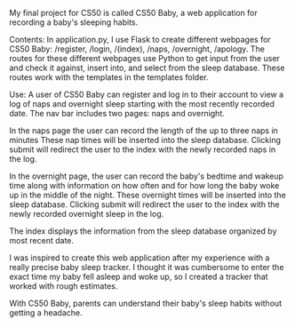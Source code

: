 My final project for CS50 is called CS50 Baby, a web application for recording a baby's sleeping habits.

Contents:
In application.py, I use Flask to create different webpages for CS50 Baby: /register, /login, /(index), /naps, /overnight, /apology.
The routes for these different webpages use Python to get input from the user and check it against, insert into, and select from the sleep database.
These routes work with the templates in the templates folder.

Use:
A user of CS50 Baby can register and log in to their account to view a log of naps and overnight sleep starting with the most recently recorded date.
The nav bar includes two pages: naps and overnight.

In the naps page the user can record the length of the up to three naps in minutes
These nap times will be inserted into the sleep database.
Clicking submit will redirect the user to the index with the newly recorded naps in the log.

In the overnight page, the user can record the baby's bedtime and wakeup time along with information on how often and for how long the baby woke up in the middle of the night.
These overnight times will be inserted into the sleep database.
Clicking submit will redirect the user to the index with the newly recorded overnight sleep in the log.

The index displays the information from the sleep database organized by most recent date.

I was inspired to create this web application after my experience with a really precise baby sleep tracker. 
I thought it was cumbersome to enter the exact time my baby fell asleep and woke up, so I created a tracker that worked with rough estimates.

With CS50 Baby, parents can understand their baby's sleep habits without getting a headache.

